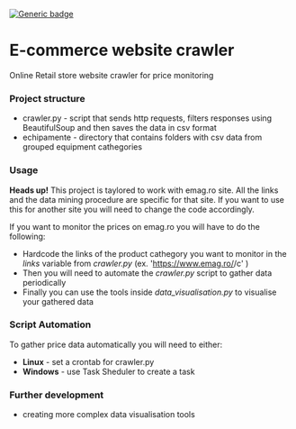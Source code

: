 [![Generic badge](https://img.shields.io/badge/python_version-3.7-blue.svg)](https://shields.io/)

# E-commerce website crawler

Online Retail store website crawler for price monitoring

### Project structure

 - crawler.py - script that sends http requests, filters responses using BeautifulSoup and then saves the data in csv format
 - echipamente - directory that contains folders with csv data from grouped equipment cathegories
 
### Usage

 __Heads up!__ This project is taylored to work with emag.ro site. All the links and the data mining procedure are specific for that site. If you want to use this for another site you will need to change the code accordingly.
 
 If you want to monitor the prices on emag.ro you will have to do the following:
 - Hardcode the links of the product cathegory you want to monitor in the *links* variable from *crawler.py* (ex. 'https://www.emag.ro/<product type>/c' )
 - Then you will need to automate the *crawler.py* script to gather data periodically
 - Finally you can use the tools inside *data_visualisation.py* to visualise your gathered data
 
### Script Automation

 To gather price data automatically you will need to either:
 - __Linux__ - set a crontab for crawler.py
 - __Windows__ - use Task Sheduler to create a task
 
### Further development
 
 - creating more complex data visualisation tools

